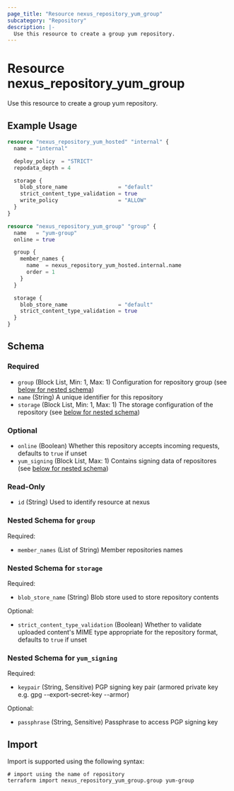 ```yaml
---
page_title: "Resource nexus_repository_yum_group"
subcategory: "Repository"
description: |-
  Use this resource to create a group yum repository.
---
```

# Resource nexus_repository_yum_group
Use this resource to create a group yum repository.
## Example Usage
```terraform
resource "nexus_repository_yum_hosted" "internal" {
  name = "internal"

  deploy_policy  = "STRICT"
  repodata_depth = 4

  storage {
    blob_store_name                = "default"
    strict_content_type_validation = true
    write_policy                   = "ALLOW"
  }
}

resource "nexus_repository_yum_group" "group" {
  name   = "yum-group"
  online = true

  group {
    member_names {
      name  = nexus_repository_yum_hosted.internal.name
      order = 1
    }
  }

  storage {
    blob_store_name                = "default"
    strict_content_type_validation = true
  }
}
```
<!-- schema generated by tfplugindocs -->
## Schema

### Required

- `group` (Block List, Min: 1, Max: 1) Configuration for repository group (see [below for nested schema](#nestedblock--group))
- `name` (String) A unique identifier for this repository
- `storage` (Block List, Min: 1, Max: 1) The storage configuration of the repository (see [below for nested schema](#nestedblock--storage))

### Optional

- `online` (Boolean) Whether this repository accepts incoming requests, defaults to `true` if unset
- `yum_signing` (Block List, Max: 1) Contains signing data of repositores (see [below for nested schema](#nestedblock--yum_signing))

### Read-Only

- `id` (String) Used to identify resource at nexus

<a id="nestedblock--group"></a>
### Nested Schema for `group`

Required:

- `member_names` (List of String) Member repositories names


<a id="nestedblock--storage"></a>
### Nested Schema for `storage`

Required:

- `blob_store_name` (String) Blob store used to store repository contents

Optional:

- `strict_content_type_validation` (Boolean) Whether to validate uploaded content's MIME type appropriate for the repository format, defaults to `true` if unset


<a id="nestedblock--yum_signing"></a>
### Nested Schema for `yum_signing`

Required:

- `keypair` (String, Sensitive) PGP signing key pair (armored private key e.g. gpg --export-secret-key --armor)

Optional:

- `passphrase` (String, Sensitive) Passphrase to access PGP signing key
## Import
Import is supported using the following syntax:
```shell
# import using the name of repository
terraform import nexus_repository_yum_group.group yum-group
```
